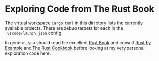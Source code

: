Exploring Code from The Rust Book
====

The virtual workspace `Cargo.toml` in this directory lists the currently available projects. There are debug targets for each in the `.vscode/launch.json` config.

In general, you should read the excellent [Rust Book](https://doc.rust-lang.org/book/) and consult [Rust by Example](https://github.com/rust-lang/rust-by-example) and [The Rust Cookbook](https://rust-lang-nursery.github.io/rust-cookbook/about.html) before looking at my very personal exploration code here.
